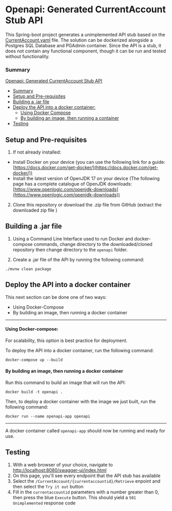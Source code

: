# Openapi: Generated CurrentAccount Stub API
 
This Spring-boot project generates a unimplemented API stub based on the [CurrentAccount.yaml](https://github.com/mpirotaiswilton-IW/OpenAPI-generator-Springboot/blob/main/openapi-current-account-stub/src/main/resources/CurrentAccount.yaml "link to file in GitHub repository") file. The solution can be dockerized alongside a Postgres SQL Database and PGAdmin container. Since the API is a stub, it does not contain any functional component, though it can be run and tested without functionality. 

### Summary

[Openapi: Generated CurrentAccount Stub API](#openapi-generated-currentaccount-stub-api)
* [Summary](#summary)
* [Setup and Pre-requisites](#setup-and-pre-requisites)
* [Building a .jar file](#building-a-jar-file)
* [Deploy the API into a docker container:](#deploy-the-api-into-a-docker-container)
    * [Using Docker Compose](#using-docker-compose)
    * [By building an image, then running a container](#by-building-an-image-then-running-a-docker-container)
* [Testing](#testing)

## Setup and Pre-requisites

1. If not already installed:

-  Install Docker on your device (you can use the following link for a guide: [https://docs.docker.com/get-docker/](https://docs.docker.com/get-docker/))
- Install the latest version of OpenJDK 17 on your device (The following page has a complete catalogue of OpenJDK downloads: [https://www.openlogic.com/openjdk-downloads](https://www.openlogic.com/openjdk-downloads))

2. Clone this repository or download the .zip file from GitHub (extract the downloaded zip file )

## Building a .jar file

1. Using a Command Line Interface used to run Docker and docker-compose commands, change directory to the downloaded/cloned repository then change directory to the `openapi` folder.

2. Create a .jar file of the API by running the following command:

```
./mvnw clean package
``` 

## Deploy the API into a docker container

This next section can be done one of two ways:
* Using Docker-Compose
* By building an image, then running a docker container
---

#### Using Docker-compose:
For scalability, this option is best practice for deployment.

To deploy the API into a docker container, run the following command: 

```
docker-compose up --build
```
#### By building an image, then running a docker container

Run this command to build an image that will run the API:

```
docker build -t openapi . 
```

Then, to deploy a docker container with the image we just built, run the following command:
```
docker run --name openapi-app openapi
```
---

A docker container called `openapi-app` should now be running and ready for use.

## Testing

1. With a web browser of your choice, navigate to <http://localhost:8080/swagger-ui/index.html>
2. On this page, you'll see every endpoint that the API stub has available
3. Select the `/CurrentAccount/{currentaccountid}/Retrieve` enpoint and then select the `Try it out` button
4. Fill in the `currentaccountid` parameters with a number greater than 0, then press the blue `Execute` button. This should yield a `501 Unimplemented` response code